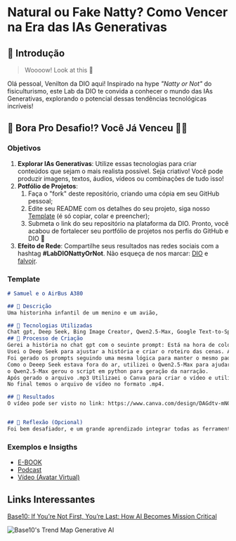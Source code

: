 # Natural ou Fake Natty? Como Vencer na Era das IAs Generativas

## 🚀 Introdução

> Woooow! Look at this 👀

Olá pessoal, Venilton da DIO aqui! Inspirado na hype _"Natty or Not"_ do fisiculturismo, este Lab da DIO te convida a conhecer o mundo das IAs Generativas, explorando o potencial dessas tendências tecnológicas incríveis!

## 🎯 Bora Pro Desafio!? Você Já Venceu 💪🤓

### Objetivos

1. **Explorar IAs Generativas**: Utilize essas tecnologias para criar conteúdos que sejam o mais realista possível. Seja criativo! Você pode produzir imagens, textos, áudios, vídeos ou combinações de tudo isso!
1. **Potfólio de Projetos**:
    1. Faça o "fork" deste repositório, criando uma cópia em seu GitHub pessoal;
    2. Edite seu README com os detalhes do seu projeto, siga nosso [Template](#template) (é só copiar, colar e preencher);
    3. Submeta o link do seu repositório na plataforma da DIO. Pronto, você acabou de fortalecer seu portfólio de projetos nos perfis do GitHub e DIO 🚀
1. **Efeito de Rede**: Compartilhe seus resultados nas redes sociais com a hashtag **#LabDIONattyOrNot**. Não esqueça de nos marcar: [DIO](https://www.linkedin.com/school/dio-makethechange) e [falvojr](https://www.linkedin.com/in/falvojr).

### Template

```markdown
# Samuel e o AirBus A380

## 📒 Descrição
Uma historinha infantil de um menino e um avião,

## 🤖 Tecnologias Utilizadas
Chat gpt, Deep Seek, Bing Image Creator, Qwen2.5-Max, Google Text-to-Speech, Python, Canva.
## 🧐 Processo de Criação
Gerei a história no chat gpt com o seuinte prompt: Está na hora de colocar o Samuel na cama, poderia nos ajudar com mais uma história de avião,  Airbus A380 para ele dormir?
Usei o Deep Seek para ajustar a história e criar o roteiro das cenas. A princípio seria um ebook. O Deep Seek sugeriu usar o Bing Image Creator para gerar as imagens.
Foi gerado os prompts seguindo uma mesma lógica para manter o mesmo padrão na história.
Como o Deeep Seek estava fora do ar, utilizei o Qwen2.5-Max para ajudar a criar o script de geração do áudio da narração do vídeo. Foi utilizado o serviço Google Text-to-Speech via api.
o Qwen2.5-Max gerou o script em python para geração da narração.
Após gerado o arquivo .mp3 Utilizaei o Canva para criar o vídeo e utilizar as imagens geraddas pelo Bing, o texto aperfeiçoado no Deep Seek e o áudio gerado no Google Text-to-Speech.
No final temos o arquivo de vídeo no formato .mp4.

## 🚀 Resultados
O vídeo pode ser visto no link: https://www.canva.com/design/DAGdtv-mN04/ydKJP7ijRsfhmmn3VEAAkA/watch?utm_content=DAGdtv-mN04&utm_campaign=designshare&utm_medium=link2&utm_source=uniquelinks&utlId=h52e211ca21


## 💭 Reflexão (Opcional)
Foi bem desafiador, e um grande aprendizado integrar todas as ferramentas.
```

### Exemplos e Insigths

- [E-BOOK](/exemplos/E-BOOK.md)
- [Podcast](/exemplos/PODCAST.md)
- [Vídeo (Avatar Virtual)](/exemplos/VIDEO.md)

## Links Interessantes

[Base10: If You’re Not First, You’re Last: How AI Becomes Mission Critical](https://base10.vc/post/generative-ai-mission-critical/)

![Base10's Trend Map Generative AI](https://github.com/digitalinnovationone/lab-natty-or-not/assets/730492/f4df26e8-f8f7-4419-8252-c69d73ea930c)
